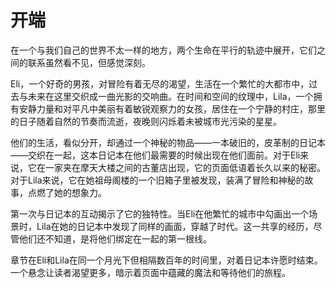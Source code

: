 # 开端

在一个与我们自己的世界不太一样的地方，两个生命在平行的轨迹中展开，它们之间的联系虽然看不见，但感觉深刻。

Eli，一个好奇的男孩，对冒险有着无尽的渴望，生活在一个繁忙的大都市中，过去与未来在这里交织成一曲光影的交响曲。在时间和空间的纹理中，Lila，一个拥有安静力量和对平凡中美丽有着敏锐观察力的女孩，居住在一个宁静的村庄，那里的日子随着自然的节奏而流逝，夜晚则闪烁着未被城市光污染的星星。

他们的生活，看似分开，却通过一个神秘的物品——一本破旧的，皮革制的日记本——交织在一起，这本日记本在他们最需要的时候出现在他们面前。对于Eli来说，它在一家夹在摩天大楼之间的古董店出现，它的页面低语着长久以来的秘密。对于Lila来说，它在她祖母阁楼的一个旧箱子里被发现，装满了冒险和神秘的故事，点燃了她的想象力。

第一次与日记本的互动揭示了它的独特性。当Eli在他繁忙的城市中勾画出一个场景时，Lila在她的日记本中发现了同样的画面，穿越了时代。这一共享的经历，尽管他们还不知道，是将他们绑定在一起的第一根线。

章节在Eli和Lila在同一个月光下但相隔数百年的时间里，对着日记本许愿时结束。一个悬念让读者渴望更多，暗示着页面中蕴藏的魔法和等待他们的旅程。
